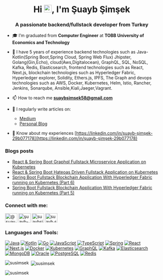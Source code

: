 <h1 align="center">Hi <img src="https://media.giphy.com/media/hvRJCLFzcasrR4ia7z/giphy.gif" width="25px">, I'm Şuayb Şimşek </h1>
<h3 align="center">A passionate backend/fullstack developer from Turkey</h3>

- 🎓 I’m graduated from **Computer Engineer** at **TOBB University of Economics and Technology**

- 🌱 I have 5 years of experience backend technologies such as Java-Kotlin(Spring Boot,Spring Cloud, Spring Web Flux) Jhipster, Golang(Gin,Echo), cloud(Aws,Digitalocean), GraphQL, SQL, NoSQL, Kafka, Redis, Elasticsearch, frontend technologies such as React, Next.js, blockchain technologies such as Hyperledger Fabric, Hyperledger explorer, Solidity, Ethers.js, IPFS, The Graph and devops technologies such as AWS, Docker, Kubernetes, Helm, Istio, Rancher, Jenkins, Sonarqube, Ansible,Kiali,Jaeger,Vagrant.

- 📫 How to reach me **suaybsimsek58@gmail.com**

- 📝 I regularly write articles on:
    - [Medium](https://medium.com/@suaybsimsek58)
    - [Personal Blog](https://susimsek.github.io/blog)

- 📄 Know about my experiences [https://linkedin.com/in/şuayb-şimşek-29b077178](https://linkedin.com/in/şuayb-şimşek-29b077178)

### Blogs posts
<!-- BLOG-POST-LIST:START -->
- [React &amp; Spring Boot Graphql Fullstack Microservice Application on Kubernetes](https://suaybsimsek58.medium.com/react-spring-boot-graphql-fullstack-microservice-application-on-kubernetes-eb227e1a748b?source=rss-bda589f2335a------2)
- [React &amp; Spring Boot Hateoas Driven Fullstack Application on Kubernetes](https://suaybsimsek58.medium.com/react-spring-boot-hateoas-driven-fullstack-application-on-kubernetes-7ea33894d12b?source=rss-bda589f2335a------2)
- [Spring Boot Fullstack Blockchain Application With Hyperledger Fabric running on Kubernetes &lpar;Part 6&rpar;](https://suaybsimsek58.medium.com/spring-boot-fullstack-blockchain-application-with-hyperledger-fabric-running-on-kubernetes-part-6-b82662ada0a4?source=rss-bda589f2335a------2)
- [Spring Boot Fullstack Blockchain Application With Hyperledger Fabric running on Kubernetes &lpar;Part 5&rpar;](https://suaybsimsek58.medium.com/spring-boot-fullstack-blockchain-application-with-hyperledger-fabric-running-on-kubernetes-part-5-1723502770e7?source=rss-bda589f2335a------2)
<!-- BLOG-POST-LIST:END -->

<h3 align="left">Connect with me:</h3>
<p align="left">
<a href="https://medium.com/@suaybsimsek58" target="blank"><img align="center" src="https://raw.githubusercontent.com/rahuldkjain/github-profile-readme-generator/master/src/images/icons/Social/medium.svg" alt="@suaybsimsek58" height="30" width="40" /></a>
<a href="https://linkedin.com/in/şuayb-şimşek-29b077178" target="blank"><img align="center" src="https://cdn.jsdelivr.net/npm/simple-icons@3.0.1/icons/linkedin.svg" alt="şuayb-şimşek-29b077178" height="30" width="40" /></a>
<a href="https://twitter.com/suaybsimsek58" target="blank"><img align="center" src="https://cdn.jsdelivr.net/npm/simple-icons@3.0.1/icons/twitter.svg" alt="suaybsimsek58" height="30" width="40" /></a>
<a href="https://instagram.com/suayb.simsek" target="blank"><img align="center" src="https://cdn.jsdelivr.net/npm/simple-icons@3.0.1/icons/instagram.svg" alt="suayb.simsek" height="30" width="40" /></a>
</p>

<h3 align="left">Languages and Tools:</h3>
<p align="left">
  <a href="https://www.java.com" target="_blank"><img src="https://img.shields.io/badge/Java-ED8B00?style=for-the-badge&logo=java&logoColor=white" alt="Java"/></a>
  <a href="https://kotlinlang.org/" target="_blank"><img src="https://img.shields.io/badge/Kotlin-0095D5?style=for-the-badge&logo=kotlin&logoColor=white" alt="Kotlin"/></a>
  <a href="https://golang.org/" target="_blank"><img src="https://img.shields.io/badge/Go-00ADD8?style=for-the-badge&logo=go&logoColor=white" alt="Go"/></a>
  <a href="https://developer.mozilla.org/en-US/docs/Web/JavaScript" target="_blank"><img src="https://img.shields.io/badge/JavaScript-F7DF1E?style=for-the-badge&logo=javascript&logoColor=black" alt="JavaScript"/></a>
  <a href="https://www.typescriptlang.org/" target="_blank"><img src="https://img.shields.io/badge/TypeScript-007ACC?style=for-the-badge&logo=typescript&logoColor=white" alt="TypeScript"/></a>
  <a href="https://spring.io/" target="_blank"><img src="https://img.shields.io/badge/Spring-6DB33F?style=for-the-badge&logo=spring&logoColor=white" alt="Spring"/></a>
  <a href="https://reactjs.org/" target="_blank"><img src="https://img.shields.io/badge/React-61DAFB?style=for-the-badge&logo=react&logoColor=black" alt="React"/></a>
  <a href="https://nextjs.org/" target="_blank"><img src="https://img.shields.io/badge/Next.js-000000?style=for-the-badge&logo=nextdotjs&logoColor=white" alt="Next.js"/></a>
  <a href="https://www.docker.com/" target="_blank"><img src="https://img.shields.io/badge/Docker-2496ED?style=for-the-badge&logo=docker&logoColor=white" alt="Docker"/></a>
  <a href="https://kubernetes.io" target="_blank"><img src="https://img.shields.io/badge/Kubernetes-326CE5?style=for-the-badge&logo=kubernetes&logoColor=white" alt="Kubernetes"/></a>
  <a href="https://graphql.org" target="_blank"><img src="https://img.shields.io/badge/GraphQL-E10098?style=for-the-badge&logo=graphql&logoColor=white" alt="GraphQL"/></a>
  <a href="https://kafka.apache.org/" target="_blank"><img src="https://img.shields.io/badge/Kafka-231F20?style=for-the-badge&logo=apache-kafka&logoColor=white" alt="Kafka"/></a>
  <a href="https://www.elastic.co" target="_blank"><img src="https://img.shields.io/badge/ElasticSearch-005571?style=for-the-badge&logo=elasticsearch&logoColor=white" alt="Elasticsearch"/></a>
  <a href="https://www.mongodb.com/" target="_blank"><img src="https://img.shields.io/badge/MongoDB-47A248?style=for-the-badge&logo=mongodb&logoColor=white" alt="MongoDB"/></a>
  <a href="https://www.oracle.com/" target="_blank"><img src="https://img.shields.io/badge/Oracle-F80000?style=for-the-badge&logo=oracle&logoColor=white" alt="Oracle"/></a>
  <a href="https://www.postgresql.org" target="_blank"><img src="https://img.shields.io/badge/PostgreSQL-336791?style=for-the-badge&logo=postgresql&logoColor=white" alt="PostgreSQL"/></a>
  <a href="https://redis.io" target="_blank"><img src="https://img.shields.io/badge/Redis-DC382D?style=for-the-badge&logo=redis&logoColor=white" alt="Redis"/></a>
</p>

<p><img align="left" src="https://github-readme-stats-sigma-five.vercel.app/api/top-langs?username=susimsek&show_icons=true&locale=en&layout=compact" alt="susimsek" /></p>

<p>&nbsp;<img align="center" src="https://github-readme-stats-sigma-five.vercel.app/api?username=susimsek&show_icons=true&locale=en" alt="susimsek" /></p>

<p><img align="center" src="https://github-readme-streak-stats.herokuapp.com/?user=susimsek&" alt="susimsek" /></p>
